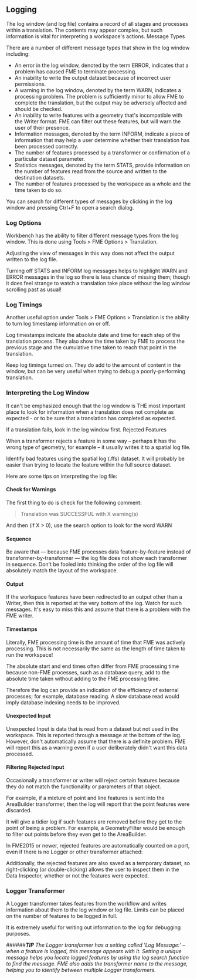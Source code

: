 ## Logging ##
The log window (and log file) contains a record of all stages and processes within a translation. The contents may appear complex, but such information is vital for interpreting a workspace's actions.
Message Types

There are a number of different message types that show in the log window including:

- An error in the log window, denoted by the term ERROR, indicates that a problem has caused FME to terminate processing.
- An inability to write the output dataset because of incorrect user permissions.
- A warning in the log window, denoted by the term WARN, indicates a processing problem. The problem is sufficiently minor to allow FME to complete the translation, but the output may be adversely affected and should be checked.
- An inability to write features with a geometry that's incompatible with the Writer format. FME can filter out these features, but will warn the user of their presence.
- Information messages, denoted by the term INFORM, indicate a piece of information that may help a user determine whether their translation has been processed correctly.
- The number of features processed by a transformer or confirmation of a particular dataset parameter.
- Statistics messages, denoted by the term STATS, provide information on the number of features read from the source and written to the destination datasets.
- The number of features processed by the workspace as a whole and the time taken to do so.

You can search for different types of messages by clicking in the log window and pressing Ctrl+F to open a search dialog.


### Log Options ###
Workbench has the ability to filter different message types from the log window. This is done using Tools > FME Options > Translation.

Adjusting the view of messages in this way does not affect the output written to the log file.

Turning off STATS and INFORM log messages helps to highlight WARN and ERROR messages in the log so there is less chance of missing them; though it does feel strange to watch a translation take place without the log window scrolling past as usual!

 

### Log Timings ###
Another useful option under Tools > FME Options > Translation is the ability to turn log timestamp information on or off.

Log timestamps indicate the absolute date and time for each step of the translation process. They also show the time taken by FME to process the previous stage and the cumulative time taken to reach that point in the translation.

Keep log timings turned on. They do add to the amount of content in the window, but can be very useful when trying to debug a poorly-performing translation.


### Interpreting the Log Window ###
It can't be emphasized enough that the log window is THE most important place to look for information when a translation does not complete as expected - or to be sure that a translation has completed as expected.

If a translation fails, look in the log window first.
Rejected Features

When a transformer rejects a feature in some way – perhaps it has the wrong type of geometry, for example – it usually writes it to a spatial log file.

Identify bad features using the spatial log (.ffs) dataset. It will probably be easier than trying to locate the feature within the full source dataset.

Here are some tips on interpreting the log file:

#### Check for Warnings
The first thing to do is check for the following comment:

> Translation was SUCCESSFUL with X warning(s)

And then (if X > 0), use the search option to look for the word WARN

#### Sequence
Be aware that — because FME processes data feature-by-feature instead of transformer-by-transformer — the log file does not show each transformer in sequence. Don't be fooled into thinking the order of the log file will absolutely match the layout of the workspace.

#### Output
If the workspace features have been redirected to an output other than a Writer, then this is reported at the very bottom of the log. Watch for such messages. It's easy to miss this and assume that there is a problem with the FME writer.

#### Timestamps
Literally, FME processing time is the amount of time that FME was actively processing. This is not necessarily the same as the length of time taken to run the workspace!

The absolute start and end times often differ from FME processing time because non-FME processes, such as a database query, add to the absolute time taken without adding to the FME processing time.

Therefore the log can provide an indication of the efficiency of external processes; for example, database reading. A slow database read would imply database indexing needs to be improved.

#### Unexpected Input
Unexpected Input is data that is read from a dataset but not used in the workspace. This is reported through a message at the bottom of the log. However, don't automatically assume that there is a definite problem. FME will report this as a warning even if a user deliberately didn't want this data processed.

#### Filtering Rejected Input
Occasionally a transformer or writer will reject certain features because they do not match the functionality or parameters of that object.

For example, if a mixture of point and line features is sent into the AreaBuilder transformer, then the log will report that the point features were discarded.

It will give a tidier log if such features are removed before they get to the point of being a problem. For example, a GeometryFilter would be enough to filter out points before they even get to the AreaBuilder.

 In FME2015 or newer, rejected features are automatically counted on a <Rejected> port, even if there is no Logger or other transformer attached:

Additionally, the rejected features are also saved as a temporary dataset, so right-clicking (or double-clicking) allows the user to inspect them in the Data Inspector, whether or not the features were expected.

 
### Logger Transformer ###
A Logger transformer takes features from the workflow and writes information about them to the log window or log file. Limits can be placed on the number of features to be logged in full.

It is extremely useful for writing out information to the log for debugging purposes.


######***TIP***
*The Logger transformer has a setting called 'Log Message:' – when a feature is logged, this message appears with it. Setting a unique message helps you locate logged features by using the log search function to find the message. FME also adds the transformer name to the message, helping you to identify between multiple Logger transformers.*